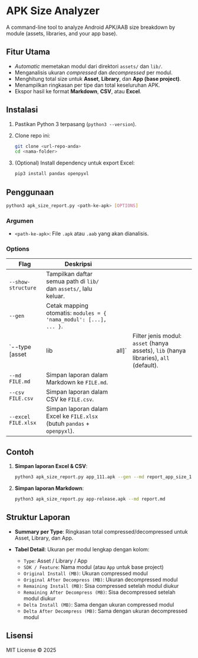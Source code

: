 # APK Size Analyzer

A command-line tool to analyze Android APK/AAB size breakdown by module (assets, libraries, and your app base).

## Fitur Utama

* *Automatic* memetakan modul dari direktori `assets/` dan `lib/`.
* Menganalisis ukuran *compressed* dan *decompressed* per modul.
* Menghitung total size untuk **Asset**, **Library**, dan **App (base project)**.
* Menampilkan ringkasan per tipe dan total keseluruhan APK.
* Ekspor hasil ke format **Markdown**, **CSV**, atau **Excel**.

## Instalasi

1. Pastikan Python 3 terpasang (`python3 --version`).
2. Clone repo ini:

   ```bash
   git clone <url-repo-anda>
   cd <nama-folder>
   ```
3. (Optional) Install dependency untuk export Excel:

   ```bash
   pip3 install pandas openpyxl
   ```

## Penggunaan

```bash
python3 apk_size_report.py <path-ke-apk> [OPTIONS]
```

### Argumen

* `<path-ke-apk>`: File `.apk` atau `.aab` yang akan dianalisis.

### Options

| Flag                | Deskripsi                                                                |        |                                                                                       |
| ------------------- | ------------------------------------------------------------------------ | ------ | ------------------------------------------------------------------------------------- |
| `--show-structure`  | Tampilkan daftar semua path di `lib/` dan `assets/`, lalu keluar.        |        |                                                                                       |
| `--gen`             | Cetak mapping otomatis: `modules = { 'nama_modul': [...], ... }`.        |        |                                                                                       |
| \`--type \[asset    | lib                                                                      | all]\` | Filter jenis modul: `asset` (hanya assets), `lib` (hanya libraries), `all` (default). |
| `--md FILE.md`      | Simpan laporan dalam Markdown ke `FILE.md`.                              |        |                                                                                       |
| `--csv FILE.csv`    | Simpan laporan dalam CSV ke `FILE.csv`.                                  |        |                                                                                       |
| `--excel FILE.xlsx` | Simpan laporan dalam Excel ke `FILE.xlsx` (butuh `pandas` + `openpyxl`). |        |                                                                                       |

## Contoh

1. **Simpan laporan Excel & CSV**:

   ```bash
   python3 apk_size_report.py app_111.apk --gen --md report_app_size_111.xlsx
   ```
2. **Simpan laporan Markdown**:

   ```bash
   python3 apk_size_report.py app-release.apk --md report.md
   ```



## Struktur Laporan

* **Summary per Type**: Ringkasan total compressed/decompressed untuk Asset, Library, dan App.
* **Tabel Detail**: Ukuran per modul lengkap dengan kolom:

  * `Type`: Asset / Library / App
  * `SDK / Feature`: Nama modul (atau `App` untuk base project)
  * `Original Install (MB)`: Ukuran compressed modul
  * `Original After Decompress (MB)`: Ukuran decompressed modul
  * `Remaining Install (MB)`: Sisa compressed setelah modul diukur
  * `Remaining After Decompress (MB)`: Sisa decompressed setelah modul diukur
  * `Delta Install (MB)`: Sama dengan ukuran compressed modul
  * `Delta After Decompress (MB)`: Sama dengan ukuran decompressed modul

## Lisensi

MIT License © 2025
